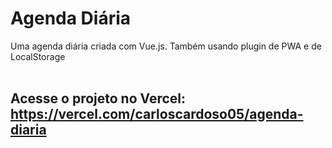 # Agenda Diária
Uma agenda diária criada com Vue.js. Também usando plugin de PWA e de LocalStorage
<br><br>
## Acesse o projeto no Vercel: https://vercel.com/carloscardoso05/agenda-diaria
